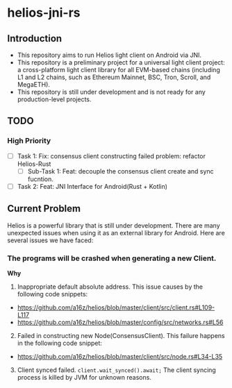 # helios-jni-rs

## Introduction

- This repository aims to run Helios light client on Android via JNI.
- This repository is a preliminary project for a universal light client project: a cross-platform light client library for all EVM-based chains (including L1 and L2 chains, such as Ethereum Mainnet, BSC, Tron, Scroll, and MegaETH).
- This repository is still under development and is not ready for any production-level projects.

## TODO

### High Priority
- [ ] Task 1: Fix: consensus client constructing failed problem: refactor Helios-Rust
    - [ ] Sub-Task 1: Feat: decouple the consensus client create and sync fucntion.
- [ ] Task 2: Feat: JNI Interface for Android(Rust + Kotlin)

## Current Problem
Helios is a powerful library that is still under development. There are many unexpected issues when using it as an external library for Android. Here are several issues we have faced:

### The programs will be crashed when generating a new Client.

**Why**
1. Inappropriate default absolute address. This issue causes by the following code snippets:  
- https://github.com/a16z/helios/blob/master/client/src/client.rs#L109-L117
- https://github.com/a16z/helios/blob/master/config/src/networks.rs#L56


2. Failed in constructing new Node(ConsensusClient). This failure happens in the following code snippet:
- https://github.com/a16z/helios/blob/master/client/src/node.rs#L34-L35

3. Client synced failed. `client.wait_synced().await;`
The client syncing process is killed by JVM for unknown reasons.